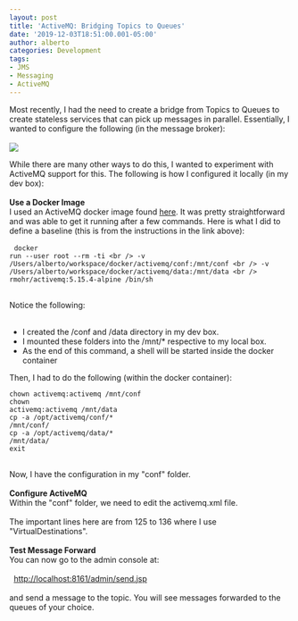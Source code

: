 ```yaml
---
layout: post
title: 'ActiveMQ: Bridging Topics to Queues'
date: '2019-12-03T18:51:00.001-05:00'
author: alberto
categories: Development
tags:
- JMS
- Messaging
- ActiveMQ
---
```


Most recently, I had the need to create a bridge from Topics to Queues to create stateless services that can pick up messages in parallel. Essentially, I wanted to configure the following (in the message broker):<br /><br /><a href="https://1.bp.blogspot.com/-ltkvc-YBtZk/XebwSWwWeAI/AAAAAAAAYTg/6fIGIguE6XU6pOxSr2MEf3CAcsRfAepEACLcBGAsYHQ/s1600/Topic-Queue-Bridge.jpg" imageanchor="1" style="margin-left: auto; margin-right: auto;"><img border="0" data-original-height="164" data-original-width="319" src="https://1.bp.blogspot.com/-ltkvc-YBtZk/XebwSWwWeAI/AAAAAAAAYTg/6fIGIguE6XU6pOxSr2MEf3CAcsRfAepEACLcBGAsYHQ/s1600/Topic-Queue-Bridge.jpg" /></a>



While there are many other ways to do this, I wanted to experiment with ActiveMQ support for this. The following is how I configured it locally (in my dev box):<br /><br /><a name='more'></a><b>Use a Docker Image</b><br />I used an ActiveMQ docker image found <a href="https://hub.docker.com/r/rmohr/activemq" target="_blank">here</a>. It was pretty straightforward and was able to get it running after a few commands. Here is what I did to define a baseline (this is from the instructions in the link above):<br /><pre>  <code class="shell">docker run --user root --rm -ti \<br />  -v /Users/alberto/workspace/docker/activemq/conf:/mnt/conf \<br />  -v /Users/alberto/workspace/docker/activemq/data:/mnt/data \<br />  rmohr/activemq:5.15.4-alpine /bin/sh<br /></code><br /></pre>Notice the following:<br /><br /><ul><li>I created the /conf and /data directory in my dev box.</li><li>I mounted these folders into the /mnt/* respective to my local box.</li><li>As the end of this command, a shell will be started inside the docker container</li></ul>Then, I had to do the following (within the docker container): <br /><pre>  <code class="shell">chown activemq:activemq /mnt/conf<br />chown activemq:activemq /mnt/data<br />cp -a /opt/activemq/conf/* /mnt/conf/<br />cp -a /opt/activemq/data/* /mnt/data/<br />exit<br /></code><br /></pre>Now, I have the configuration in my "conf" folder.<br /><br /><b>Configure ActiveMQ</b><br />Within the "conf" folder, we need to edit the activemq.xml file.<br /><script src="https://gist.github.com/albertoaflores/40e6001df626f65aca561672cb3200fd.js"></script><b><br /></b>The important lines here are from 125 to 136 where I use "VirtualDestinations".<br /><br /><b>Test Message Forward</b><br />You can now go to the admin console at:<br /><br />&nbsp;&nbsp;<a href="http://localhost:8161/admin/send.jsp">http://localhost:8161/admin/send.jsp</a><br /><br />and send a message to the topic. You will see messages forwarded to the queues of your choice.<br /><br />